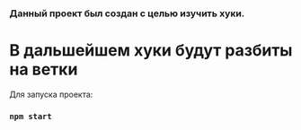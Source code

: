 ### Данный проект был создан с целью изучить хуки.
# В дальшейшем хуки будут разбиты на ветки

Для запуска проекта:

### `npm start`

